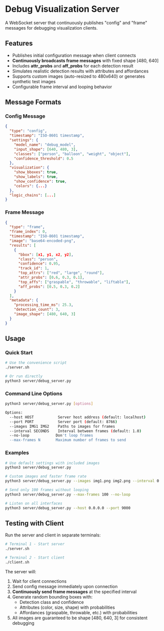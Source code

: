 # Debug Visualization Server

A WebSocket server that continuously publishes "config" and "frame" messages for debugging visualization clients.

## Features

- Publishes initial configuration message when client connects
- **Continuously broadcasts frame messages** with fixed shape [480, 640]
- Includes **attr_probs** and **aff_probs** for each detection result
- Simulates realistic detection results with attributes and affordances
- Supports custom images (auto-resized to 480x640) or generates synthetic test images
- Configurable frame interval and looping behavior

## Message Formats

### Config Message
```json
{
  "type": "config",
  "timestamp": "ISO-8601 timestamp",
  "settings": {
    "model_name": "debug_model",
    "input_shape": [640, 480, 3],
    "classes": ["person", "balloon", "weight", "object"],
    "confidence_threshold": 0.5
  },
  "visualization": {
    "show_bboxes": true,
    "show_labels": true,
    "show_confidence": true,
    "colors": {...}
  },
  "logic_chains": [...]
}
```

### Frame Message
```json
{
  "type": "frame",
  "frame_index": 0,
  "timestamp": "ISO-8601 timestamp",
  "image": "base64-encoded-png",
  "results": [
    {
      "bbox": [x1, y1, x2, y2],
      "class": "person",
      "confidence": 0.95,
      "track_id": 1,
      "top_attrs": ["red", "large", "round"],
      "attr_probs": [0.6, 0.3, 0.1],
      "top_affs": ["graspable", "throwable", "liftable"],
      "aff_probs": [0.5, 0.3, 0.2]
    }
  ],
  "metadata": {
    "processing_time_ms": 25.3,
    "detection_count": 3,
    "image_shape": [480, 640, 3]
  }
}
```

## Usage

### Quick Start
```bash
# Use the convenience script
./server.sh

# Or run directly
python3 server/debug_server.py
```

### Command Line Options
```bash
python3 server/debug_server.py [options]

Options:
  --host HOST           Server host address (default: localhost)
  --port PORT           Server port (default: 8766)
  --images IMG1 IMG2    Paths to images for frames
  --interval SECONDS    Interval between frames (default: 1.0)
  --no-loop            Don't loop frames
  --max-frames N       Maximum number of frames to send
```

### Examples

```bash
# Use default settings with included images
python3 server/debug_server.py

# Custom images and faster frame rate
python3 server/debug_server.py --images img1.png img2.png --interval 0.5

# Send only 100 frames without looping
python3 server/debug_server.py --max-frames 100 --no-loop

# Listen on all interfaces
python3 server/debug_server.py --host 0.0.0.0 --port 9000
```

## Testing with Client

Run the server and client in separate terminals:

```bash
# Terminal 1 - Start server
./server.sh

# Terminal 2 - Start client
./client.sh
```

The server will:
1. Wait for client connections
2. Send config message immediately upon connection
3. **Continuously send frame messages** at the specified interval
4. Generate random bounding boxes with:
   - Detection class and confidence
   - Attributes (color, size, shape) with probabilities
   - Affordances (graspable, throwable, etc.) with probabilities
5. All images are guaranteed to be shape [480, 640, 3] for consistent debugging